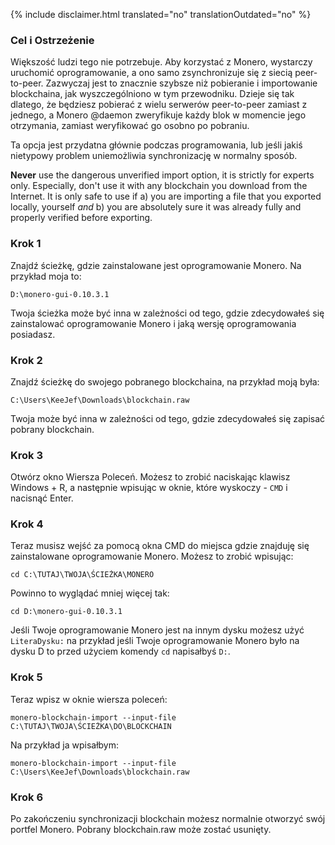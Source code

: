 {% include disclaimer.html translated="no" translationOutdated="no" %}

### Cel i Ostrzeżenie

Większość ludzi tego nie potrzebuje. Aby korzystać z Monero, wystarczy
uruchomić oprogramowanie, a ono samo zsynchronizuje się z siecią
peer-to-peer. Zazwyczaj jest to znacznie szybsze niż pobieranie i
importowanie blockchaina, jak wyszczególniono w tym przewodniku. Dzieje się
tak dlatego, że będziesz pobierać z wielu serwerów peer-to-peer zamiast z
jednego, a Monero @daemon zweryfikuje każdy blok w momencie jego otrzymania,
zamiast weryfikować go osobno po pobraniu.

Ta opcja jest przydatna głównie podczas programowania, lub jeśli jakiś
nietypowy problem uniemożliwia synchronizację w normalny sposób.

**Never** use the dangerous unverified import option, it is strictly for experts only. Especially, don't use it with any blockchain you download from the Internet. It is only safe to use if a) you are importing a file that you exported locally, yourself *and* b) you are absolutely sure it was already fully and properly verified before exporting.

### Krok 1

Znajdź ścieżkę, gdzie zainstalowane jest oprogramowanie Monero. Na przykład
moja to:

`D:\monero-gui-0.10.3.1`

Twoja ścieżka może być inna w zależności od tego, gdzie zdecydowałeś się
zainstalować oprogramowanie Monero i jaką wersję oprogramowania posiadasz.

### Krok 2

Znajdź ścieżkę do swojego pobranego blockchaina, na przykład moją była:

`C:\Users\KeeJef\Downloads\blockchain.raw`

Twoja może być inna w zależności od tego, gdzie zdecydowałeś się zapisać
pobrany blockchain.

### Krok 3

Otwórz okno Wiersza Poleceń. Możesz to zrobić naciskając klawisz Windows +
R, a następnie wpisując w oknie, które wyskoczy - `CMD` i nacisnąć Enter.

### Krok 4

Teraz musisz wejść za pomocą okna CMD do miejsca gdzie znajduję się
zainstalowane oprogramowanie Monero. Możesz to zrobić wpisując:

`cd C:\TUTAJ\TWOJA\ŚCIEŻKA\MONERO`

Powinno to wyglądać mniej więcej tak:

`cd D:\monero-gui-0.10.3.1`

Jeśli Twoje oprogramowanie Monero jest na innym dysku możesz użyć
`LiteraDysku:` na przykład jeśli Twoje oprogramowanie Monero było na dysku D
to przed użyciem komendy `cd` napisałbyś `D:`.

### Krok 5

Teraz wpisz w oknie wiersza poleceń:

`monero-blockchain-import --input-file C:\TUTAJ\TWOJA\ŚCIEŻKA\DO\BLOCKCHAIN`

Na przykład ja wpisałbym:

`monero-blockchain-import --input-file
C:\Users\KeeJef\Downloads\blockchain.raw`

### Krok 6

Po zakończeniu synchronizacji blockchain możesz normalnie otworzyć swój
portfel Monero. Pobrany blockchain.raw może zostać usunięty.
